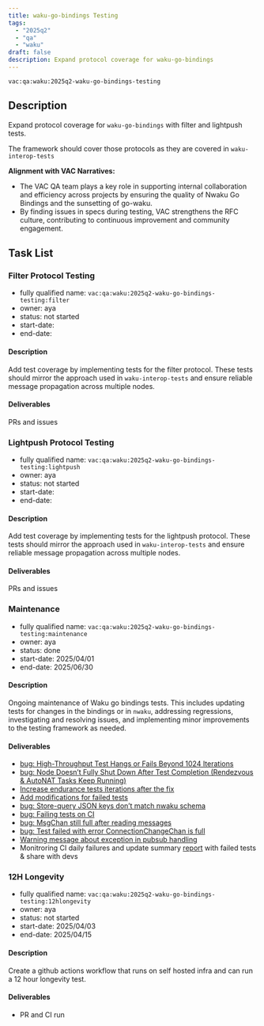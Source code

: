```yaml
---
title: waku-go-bindings Testing 
tags:
  - "2025q2"
  - "qa"
  - "waku"  
draft: false  
description: Expand protocol coverage for waku-go-bindings 
---
```


`vac:qa:waku:2025q2-waku-go-bindings-testing`

## Description
Expand protocol coverage for `waku-go-bindings` with filter and lightpush tests.

The framework should cover those protocols as they are covered in `waku-interop-tests`

**Alignment with VAC Narratives:**

* The VAC QA team plays a key role in supporting internal collaboration
  and efficiency across projects by ensuring the quality of Nwaku Go Bindings
  and the sunsetting of go-waku.
* By finding issues in specs during testing,
  VAC strengthens the RFC culture,
  contributing to continuous improvement and community engagement.

## Task List

### Filter Protocol Testing

* fully qualified name: `vac:qa:waku:2025q2-waku-go-bindings-testing:filter`
* owner: aya
* status: not started
* start-date: 
* end-date: 

#### Description
Add test coverage by implementing tests for the filter protocol.
These tests should mirror the approach used in `waku-interop-tests`
and ensure reliable message propagation across multiple nodes.

#### Deliverables
PRs and issues

### Lightpush Protocol Testing

* fully qualified name: `vac:qa:waku:2025q2-waku-go-bindings-testing:lightpush`
* owner: aya
* status: not started
* start-date: 
* end-date: 

#### Description
Add test coverage by implementing tests for the lightpush protocol.
These tests should mirror the approach used in `waku-interop-tests`
and ensure reliable message propagation across multiple nodes.

#### Deliverables
PRs and issues

### Maintenance

* fully qualified name: `vac:qa:waku:2025q2-waku-go-bindings-testing:maintenance`
* owner: aya
* status: done
* start-date: 2025/04/01
* end-date: 2025/06/30

#### Description
Ongoing maintenance of Waku go bindings tests. 
This includes updating tests for changes in the bindings or in `nwaku`, addressing regressions, 
investigating and resolving issues, and implementing minor improvements to the testing framework as needed.

#### Deliverables
- [bug: High-Throughput Test Hangs or Fails Beyond 1024 Iterations](https://github.com/waku-org/waku-go-bindings/issues/65)
- [bug: Node Doesn’t Fully Shut Down After Test Completion (Rendezvous & AutoNAT Tasks Keep Running)](https://github.com/waku-org/waku-go-bindings/issues/64) 
- [Increase endurance tests iterations after the fix](https://github.com/waku-org/waku-go-bindings/pull/62)
- [Add modifications for failed tests](https://github.com/waku-org/waku-go-bindings/pull/62)
- [bug: Store-query JSON keys don’t match nwaku schema](https://github.com/waku-org/waku-go-bindings/issues/67)
- [bug: Failing tests on CI](https://github.com/waku-org/waku-go-bindings/issues/69)
- [bug: MsgChan still full after reading messages](https://github.com/waku-org/waku-go-bindings/issues/70)
- [bug: Test failed with error ConnectionChangeChan is full](https://github.com/waku-org/waku-go-bindings/issues/71)
- [Warning message about exception in pubsub handling](https://github.com/waku-org/waku-go-bindings/issues/72) 
- Monitroring CI daily failures and update summary [report](https://discord.com/channels/@me/1338127019740889141/1387020605202759710) with failed tests & share with devs

### 12H Longevity

* fully qualified name: `vac:qa:waku:2025q2-waku-go-bindings-testing:12hlongevity`
* owner: aya
* status: not started
* start-date: 2025/04/03
* end-date: 2025/04/15

#### Description
Create a github actions workflow that runs on self hosted infra 
and can run a 12 hour longevity test.

#### Deliverables
- PR and CI run
